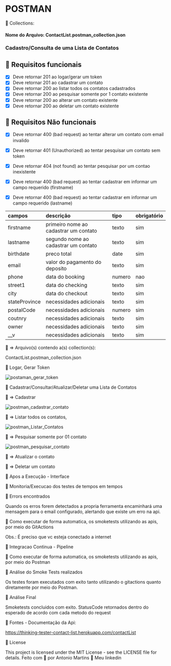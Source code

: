 # POSTMAN

🚀 Collections:
#### Nome do Arquivo: ContactList.postman_collection.json

### Cadastro/Consulta de uma Lista de Contatos
## 🔖 Requisitos funcionais
- [X] Deve retornar 201 ao logar/gerar um token
- [X] Deve retornar 201 ao cadastrar um contato
- [X] Deve retornar 200 ao listar todos os contatos cadastrados
- [X] Deve retornar 200 ao pesquisar somente por 1 contato existente
- [X] Deve retornar 200 ao alterar um contato existente
- [X] Deve retornar 200 ao deletar um contato existente

## 🔖 Requisitos Não funcionais
- [X] Deve retornar 400 (bad request) ao tentar alterar um contato com email invalido
- [X] Deve retornar 401 (Unauthorized) ao tentar pesquisar um contato sem token
- [X] Deve retornar 404 (not found) ao tentar pesquisar por um contao inexistente
- [X] Deve retornar 400 (bad request) ao tentar cadastrar em informar um campo requerido (firstname)
- [X] Deve retornar 400 (bad request) ao tentar cadastrar em informar um campo requerido (lastname)


| campos             | descrição                              | tipo     | obrigatório |
| :----------------- | :------------------------------------- | :------- | :---------- |
| firstname          | primeiro nome ao cadastrar um contato  | texto    | sim         |
| lastname           | segundo nome ao cadastrar um contato   | texto    | sim         |
| birthdate          | preco total                            | date     | sim         |
| email              | valor do pagamento do deposito         | texto    | sim         |
| phone              | data do booking                        | numero   | nao         |
| street1            | data do checking                       | texto    | sim         |
| city               | data do checkout                       | texto    | sim         |
| stateProvince      | necessidades adicionais                | texto    | sim         |
| postalCode         | necessidades adicionais                | numero   | sim         |
| coutnry            | necessidades adicionais                | texto    | sim         |
| owner              | necessidades adicionais                | texto    | sim         |
| __v                | necessidades adicionais                | texto    | sim         |


🔖 => Arquivo(s) contendo a(s) collection(s):

ContactList.postman_collection.json


🚀 Logar, Gerar Token

![postaman_gerar_token](https://github.com/antoniogmartins/Services/assets/35534493/b6e1a825-ce27-44e1-9b1e-7a181fb36a06)

🚀 Cadastrar/Consultar/Atualizar/Deletar uma Lista de Contatos

🔖 => Cadastrar

![postman_cadastrar_contato](https://github.com/antoniogmartins/Services/assets/35534493/a2c78138-1afa-4d6c-9d81-20c725bb2695)

🔖 => Listar todos os contatos,

![postman_Listar_Contatos](https://github.com/antoniogmartins/Services/assets/35534493/8ebde181-4c23-499c-8892-4cab49d8f4df)

🔖 => Pesquisar somente por 01 contato

![postman_pesquisar_contato](https://github.com/antoniogmartins/Services/assets/35534493/f5225c79-1e06-4ca5-904a-e91696b87d75)

🔖 => Atualizar o contato



🔖 => Deletar um contato



🚀 Apos a Execução - Interface



🚀 Monitoria/Execucao dos testes de tempos em tempos



🚀 Errors encontrados

Quando os erros forem detectados a propria ferramenta encaminhará uma mensagem para o email configurado, alertando que existe um erro na api.



🚀 Como executar de forma automatica, os smoketests utilizando as apis, por meio do GitActions

Obs.: É preciso que vc esteja conectado a internet

🚀 Integracao Continua - Pipeline




🚀 Como executar de forma automatica, os smoketests utilizando as apis, por meio do Postman



🚀 Análise do Smoke Tests realizados

Os testes foram executados com exito tanto utilizando o gitactions quanto diretamente por meio do Postman.

🚀 Análise Final

Smoketests concluidos com exito. StatusCode retornados dentro do esperado de acordo com cada metodo do request

🚀 Fontes - Documentação da Api:

https://thinking-tester-contact-list.herokuapp.com/contactList

📝 License

This project is licensed under the MIT License - see the LICENSE file for details.
Feito com 💜  por Antonio Martins 👋   Meu linkedin


